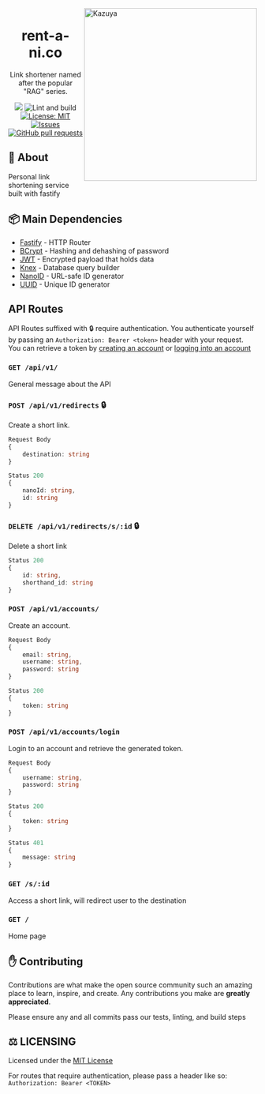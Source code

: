 <img src="https://static.wikia.nocookie.net/kanojo-okarishimasu/images/e/e9/Kazuya_Profile_Pic_%28Anime%29.png/revision/latest?cb=20191215231508" alt="Kazuya" width='350' align="right">

<div align="center">
<h1>rent-a-ni.co</h1>
<p>Link shortener named after the popular "RAG" series.</p>
<p>
    <a href="https://discord.gg/jf66UUN"><img src="https://img.shields.io/discord/732714723744940032.svg?label=&logo=discord&logoColor=ffffff&color=7389D8&labelColor=6A7EC2 "></a>
    <img src="https://github.com/zaida04/rent-a-ni.co/actions/workflows/lint.yml/badge.svg" alt="Lint and build">
    <a href="https://opensource.org/licenses/MIT"><img src="https://img.shields.io/badge/License-MIT-yellow.svg" alt="License: MIT"></a><br>
    <a href="https://github.com/zaida04/rent-a-ni.co/issues"><img src="https://img.shields.io/github/issues-raw/zaida04/rent-a-ni.co.svg?maxAge=25000" alt="Issues"></a>
    <a href="https://github.com/zaida04/rent-a-ni.co/pulls"><img src="https://img.shields.io/github/issues-pr/zaida04/rent-a-ni.co.svg?style=flat" alt="GitHub pull requests"></a><br>
</p>
</div>

## 📝 About
Personal link shortening service built with fastify

## 📦 Main Dependencies
- [Fastify](https://www.fastify.io/docs/latest/TypeScript/) - HTTP Router
- [BCrypt](https://www.npmjs.com/package/bcrypt) - Hashing and dehashing of password
- [JWT](https://www.npmjs.com/package/jsonwebtoken) - Encrypted payload that holds data 
- [Knex](http://knexjs.org/) - Database query builder
- [NanoID](https://github.com/ai/nanoid) - URL-safe ID generator 
- [UUID](https://www.npmjs.com/package/uuid) - Unique ID generator

## API Routes
API Routes suffixed with 🔒 require authentication. You authenticate yourself by passing an `Authorization: Bearer <token>` header with your request. You can retrieve a token by [creating an account](https://github.com/zaida04/rent-a-ni.co#post-apiv1accounts) or [logging into an account](https://github.com/zaida04/rent-a-ni.co#post-apiv1accountslogin)

### `GET /api/v1/`
General message about the API

### `POST /api/v1/redirects` 🔒
Create a short link.  
```ts
Request Body 
{
    destination: string
}
```
```ts
Status 200
{
    nanoId: string,
    id: string
}
```

### `DELETE /api/v1/redirects/s/:id` 🔒
Delete a short link 

```ts
Status 200
{
    id: string,
    shorthand_id: string
}
```

### `POST /api/v1/accounts/`
Create an account.

```ts
Request Body
{
    email: string,
    username: string,
    password: string
}
```
```ts
Status 200
{
    token: string
}
```

### `POST /api/v1/accounts/login`
Login to an account and retrieve the generated token.

```ts
Request Body
{
    username: string,
    password: string
}
```
```ts
Status 200
{
    token: string
}
```
```ts
Status 401
{
    message: string
}
```

### `GET /s/:id`
Access a short link, will redirect user to the destination

### `GET /`
Home page


## ✋ Contributing
Contributions are what make the open source community such an amazing place to learn, inspire, and create. Any contributions you make are **greatly appreciated**.  

Please ensure any and all commits pass our tests, linting, and build steps
  
## ⚖️ LICENSING
Licensed under the [MIT License](https://github.com/zaida04/rent-a-ni.co/blob/main/LICENSE)  

For routes that require authentication, please pass a header like so: `Authorization: Bearer <TOKEN>`

